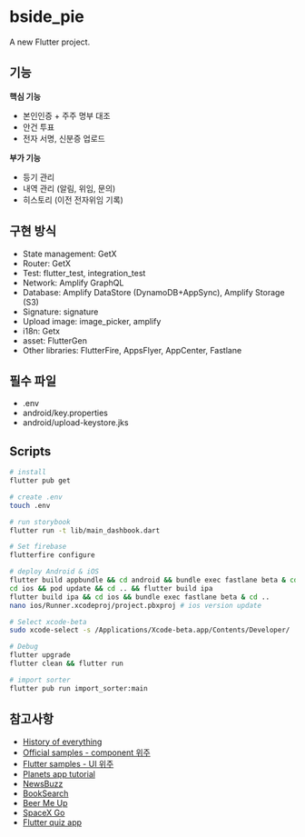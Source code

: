 # bside_pie

A new Flutter project.

## 기능

**핵심 기능**

- 본인인증 + 주주 명부 대조
- 안건 투표
- 전자 서명, 신분증 업로드

**부가 기능**

- 등기 관리
- 내역 관리 (알림, 위임, 문의)
- 히스토리 (이전 전자위임 기록)

## 구현 방식

- State management: GetX
- Router: GetX
- Test: flutter_test, integration_test
- Network: Amplify GraphQL
- Database: Amplify DataStore (DynamoDB+AppSync), Amplify Storage (S3)
- Signature: signature
- Upload image: image_picker, amplify
- i18n: Getx
- asset: FlutterGen
- Other libraries: FlutterFire, AppsFlyer, AppCenter, Fastlane

## 필수 파일

- .env
- android/key.properties
- android/upload-keystore.jks

## Scripts

```bash
# install
flutter pub get

# create .env
touch .env

# run storybook
flutter run -t lib/main_dashbook.dart

# Set firebase
flutterfire configure

# deploy Android & iOS
flutter build appbundle && cd android && bundle exec fastlane beta & cd ..
cd ios && pod update && cd .. && flutter build ipa
flutter build ipa && cd ios && bundle exec fastlane beta & cd ..
nano ios/Runner.xcodeproj/project.pbxproj # ios version update

# Select xcode-beta
sudo xcode-select -s /Applications/Xcode-beta.app/Contents/Developer/

# Debug
flutter upgrade
flutter clean && flutter run

# import sorter
flutter pub run import_sorter:main
```

## 참고사항

- [History of everything](https://github.com/2d-inc/HistoryOfEverything)
- [Official samples - component 위주](https://github.com/flutter/samples)
- [Flutter samples - UI 위주](https://github.com/diegoveloper/flutter-samples)
- [Planets app tutorial](https://github.com/sergiandreplace/flutter_planets_tutorial)
- [NewsBuzz](https://github.com/theankurkedia/NewsBuzz)
- [BookSearch](https://github.com/Norbert515/BookSearch)
- [Beer Me Up](https://github.com/benoitletondor/Beer-Me-Up)
- [SpaceX Go](https://github.com/jesusrp98/spacex-go)
- [Flutter quiz app](https://github.com/fireship-io/flutter-firebase-quizapp-course)
